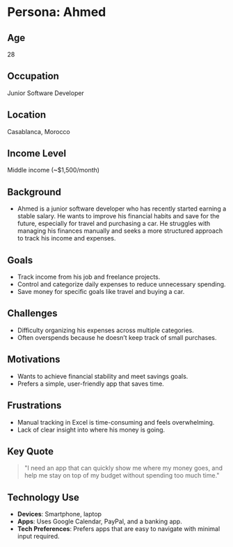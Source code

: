 # Persona: Ahmed

## Age
28

## Occupation
Junior Software Developer

## Location
Casablanca, Morocco

## Income Level
Middle income (~$1,500/month)

## Background
- Ahmed is a junior software developer who has recently started earning a stable salary. He wants to improve his financial habits and save for the future, especially for travel and purchasing a car. He struggles with managing his finances manually and seeks a more structured approach to track his income and expenses.

## Goals
- Track income from his job and freelance projects.
- Control and categorize daily expenses to reduce unnecessary spending.
- Save money for specific goals like travel and buying a car.

## Challenges
- Difficulty organizing his expenses across multiple categories.
- Often overspends because he doesn’t keep track of small purchases.
  
## Motivations
- Wants to achieve financial stability and meet savings goals.
- Prefers a simple, user-friendly app that saves time.

## Frustrations
- Manual tracking in Excel is time-consuming and feels overwhelming.
- Lack of clear insight into where his money is going.

## Key Quote
> "I need an app that can quickly show me where my money goes, and help me stay on top of my budget without spending too much time."

## Technology Use
- **Devices**: Smartphone, laptop
- **Apps**: Uses Google Calendar, PayPal, and a banking app.
- **Tech Preferences**: Prefers apps that are easy to navigate with minimal input required.
